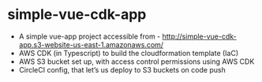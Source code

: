 # simple-vue-cdk-app

- A simple vue-app project accessible from - http://simple-vue-cdk-app.s3-website-us-east-1.amazonaws.com/
- AWS CDK (in Typescript) to build the cloudformation template (IaC)
- AWS S3 bucket set up, with access control permissions using AWS CDK
- CircleCI config, that let’s us deploy to S3 buckets on code push
